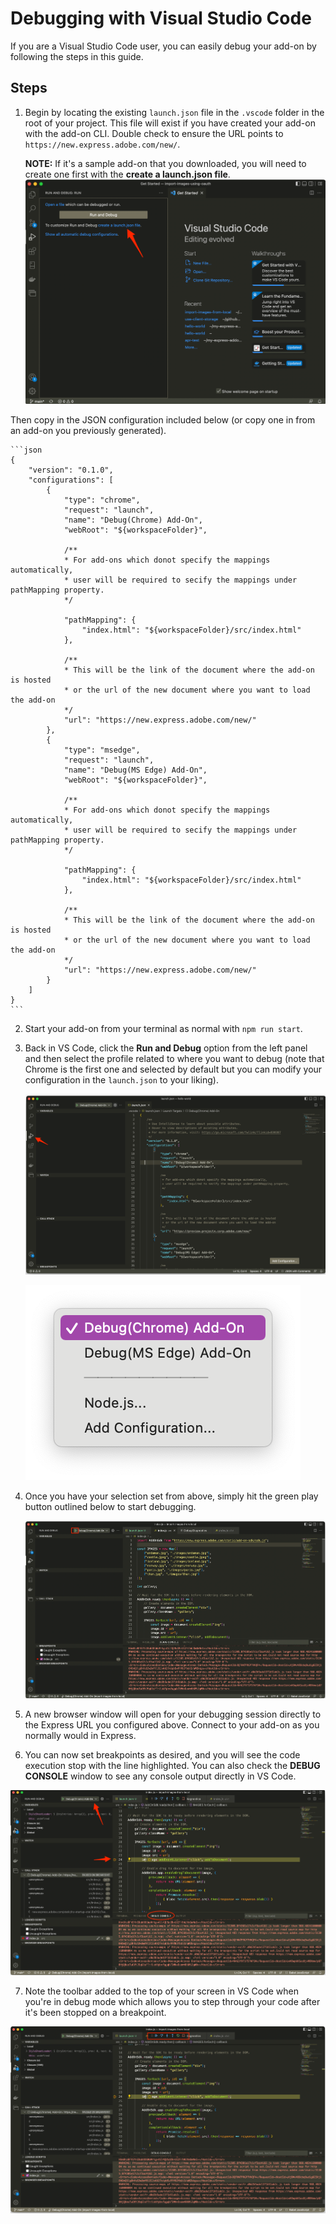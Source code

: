 # Debugging with Visual Studio Code 
If you are a Visual Studio Code user, you can easily debug your add-on by following the steps in this guide.

<!-- An example of this workflow is shown in the video below for reference:

<iframe aria-label="Debugging VS Code Demo" src="https://drive.google.com/file/d/1at1jXCTIi9TZWxwFn11su0PeEQZhUGFC/preview" width="640" height="480"></iframe> -->


## Steps
1. Begin by locating the existing `launch.json` file in the `.vscode` folder in the root of your project. This file will exist if you have created your add-on with the add-on CLI. Double check to ensure the URL points to `https://new.express.adobe.com/new/`. 

    **NOTE:** If it's a sample add-on that you downloaded, you will need to create one first with the **create a launch.json file**.
    ![New launch.json file option](img/new-launch-json.png)

 Then copy in the JSON configuration included below (or copy one in from an add-on you previously generated). 

    ```json
    {        
        "version": "0.1.0",
        "configurations": [
            {
                "type": "chrome",
                "request": "launch",
                "name": "Debug(Chrome) Add-On",
                "webRoot": "${workspaceFolder}",

                /**
                * For add-ons which donot specify the mappings automatically,
                * user will be required to secify the mappings under pathMapping property.
                */

                "pathMapping": {
                    "index.html": "${workspaceFolder}/src/index.html"
                },

                /**
                * This will be the link of the document where the add-on is hosted
                * or the url of the new document where you want to load the add-on
                */
                "url": "https://new.express.adobe.com/new/"
            },
            {
                "type": "msedge",
                "request": "launch",
                "name": "Debug(MS Edge) Add-On",
                "webRoot": "${workspaceFolder}",

                /**
                * For add-ons which donot specify the mappings automatically,
                * user will be required to secify the mappings under pathMapping property.
                */

                "pathMapping": {
                    "index.html": "${workspaceFolder}/src/index.html"
                },

                /**
                * This will be the link of the document where the add-on is hosted
                * or the url of the new document where you want to load the add-on
                */
                "url": "https://new.express.adobe.com/new/"
            }
        ]
    }
    ```        

2. Start your add-on from your terminal as normal with `npm run start`.

3. Back in VS Code, click the **Run and Debug** option from the left panel and then select the profile related to where you want to debug (note that Chrome is the first one and selected by default but you can modify your configuration in the `launch.json` to your liking).

    ![launch.json file](img/vscode-debug-option.png)

    ![launch profiles](img/launch-profiles.png)

4. Once you have your selection set from above, simply hit the green play button outlined below to start debugging.

    ![start debugging](img/start-debug.png)

5. A new browser window will open for your debugging session directly to the Express URL you configured above. Connect to your add-on as you normally would in Express.

6. You can now set breakpoints as desired, and you will see the code execution stop with the line highlighted. You can also check the **DEBUG CONSOLE** window to see any console output directly in VS Code.

  ![debugging screenshot](img/debugging.png)

7. Note the toolbar added to the top of your screen in VS Code when you're in debug mode which allows you to step through your code after it's been stopped on a breakpoint. 

  ![debugging tools](img/debugger-tool.png)

